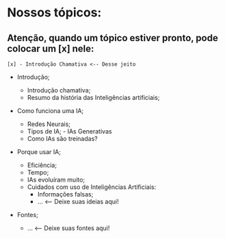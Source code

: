 # Nossos tópicos:

## Atenção, quando um tópico estiver pronto, pode colocar um [x] nele:

    [x] - Introdução Chamativa <-- Desse jeito

- Introdução;

  - Introdução chamativa;
  - Resumo da história das Inteligências artificiais;

- Como funciona uma IA;

  - Redes Neurais;
  - Tipos de IA; - IAs Generativas
  - Como IAs são treinadas?

- Porque usar IA;

  - Eficiência;
  - Tempo;
  - IAs evoluíram muito;
  - Cuidados com uso de Inteligências Artificiais:
    - Informações falsas;
    - ... <-- Deixe suas ideias aqui!

- Fontes;
  - ... <-- Deixe suas fontes aqui!
